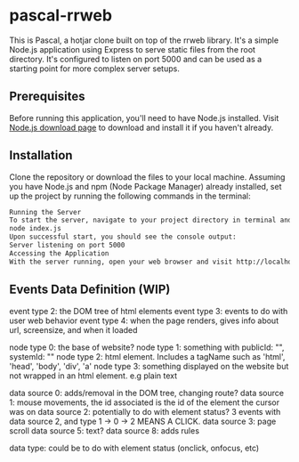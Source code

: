 # pascal-rrweb

This is Pascal, a hotjar clone built on top of the rrweb library. It's a simple Node.js application using Express to serve static files from the root directory. It's configured to listen on port 5000 and can be used as a starting point for more complex server setups.

## Prerequisites

Before running this application, you'll need to have Node.js installed. Visit [Node.js download page](https://nodejs.org/en/download/) to download and install it if you haven't already.

## Installation

Clone the repository or download the files to your local machine. Assuming you have Node.js and npm (Node Package Manager) already installed, set up the project by running the following commands in the terminal:

```sh
Running the Server
To start the server, navigate to your project directory in terminal and run:
node index.js
Upon successful start, you should see the console output:
Server listening on port 5000
Accessing the Application
With the server running, open your web browser and visit http://localhost:5000/hello.html. Here you'll see a rendered session recording of sample events data from test.js, underneath which you'll find an array of events, highlighted in yellow as each event is displayed.
```

## Events Data Definition (WIP)

event type 2: the DOM tree of html elements
event type 3: events to do with user web behavior
event type 4: when the page renders, gives info about url, screensize, and when it loaded

node type 0: the base of website?
node type 1: something with publicId: "", systemId: ""
node type 2: html element. Includes a tagName such as 'html', 'head', 'body', 'div', 'a'
node type 3: something displayed on the website but not wrapped in an html element. e.g plain text

data source 0: adds/removal in the DOM tree, changing route?
data source 1: mouse movements, the id associated is the id of the element the cursor was on
data source 2: potentially to do with element status? 3 events with data source 2, and type 1 -> 0 -> 2 MEANS A CLICK.
data source 3: page scroll
data source 5: text?
data source 8: adds rules

data type: could be to do with element status (onclick, onfocus, etc)
